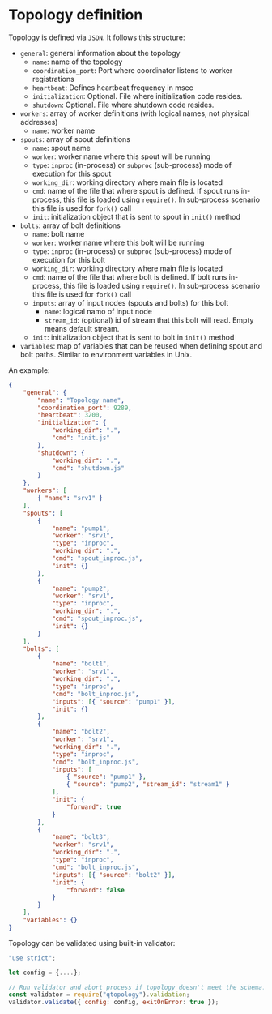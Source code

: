 # Topology definition

Topology is defined via `JSON`. It follows this structure:

- `general`: general information about the topology
    - `name`: name of the topology
    - `coordination_port`: Port where coordinator listens to worker registrations
    - `heartbeat`: Defines heartbeat frequency in msec
    - `initialization`: Optional. File where initialization code resides.
    - `shutdown`: Optional. File where shutdown code resides.
- `workers`: array of worker definitions (with logical names, not physical addresses)
    - `name`: worker name
- `spouts`: array of spout definitions
    - `name`: spout name
    - `worker`: worker name where this spout will be running
    - `type`: `inproc` (in-process) or `subproc` (sub-process) mode of execution for this spout
    - `working_dir`: working directory where main file is located
    - `cmd`: name of the file that where spout is defined. If spout runs in-process, this file is loaded using `require()`. In sub-process scenario this file is used for `fork()` call
    - `init`: initialization object that is sent to spout in `init()` method
- `bolts`: array of bolt definitions
    - `name`: bolt name
    - `worker`: worker name where this bolt will be running
    - `type`: `inproc` (in-process) or `subproc` (sub-process) mode of execution for this bolt
    - `working_dir`: working directory where main file is located
    - `cmd`: name of the file that where bolt is defined. If bolt runs in-process, this file is loaded using `require()`. In sub-process scenario this file is used for `fork()` call
    - `inputs`: array of input nodes (spouts and bolts) for this bolt
        - `name`: logical namo of input node
        - `stream_id`: (optional) id of stream that this bolt will read. Empty means default stream.
    - `init`: initialization object that is sent to bolt in `init()` method
- `variables`: map of variables that can be reused when defining spout and bolt paths. Similar to environment variables in Unix.

An example:

```````````json
{
    "general": {
        "name": "Topology name",
        "coordination_port": 9289,
        "heartbeat": 3200,
        "initialization": {
            "working_dir": ".",
            "cmd": "init.js"
        },
        "shutdown": {
            "working_dir": ".",
            "cmd": "shutdown.js"
        }
    },
    "workers": [
        { "name": "srv1" }
    ],
    "spouts": [
        {
            "name": "pump1",
            "worker": "srv1",
            "type": "inproc",
            "working_dir": ".",
            "cmd": "spout_inproc.js",
            "init": {}
        },
        {
            "name": "pump2",
            "worker": "srv1",
            "type": "inproc",
            "working_dir": ".",
            "cmd": "spout_inproc.js",
            "init": {}
        }
    ],
    "bolts": [
        {
            "name": "bolt1",
            "worker": "srv1",
            "working_dir": ".",
            "type": "inproc",
            "cmd": "bolt_inproc.js",
            "inputs": [{ "source": "pump1" }],
            "init": {}
        },
        {
            "name": "bolt2",
            "worker": "srv1",
            "working_dir": ".",
            "type": "inproc",
            "cmd": "bolt_inproc.js",
            "inputs": [
                { "source": "pump1" },
                { "source": "pump2", "stream_id": "stream1" }
            ],
            "init": {
                "forward": true
            }
        },
        {
            "name": "bolt3",
            "worker": "srv1",
            "working_dir": ".",
            "type": "inproc",
            "cmd": "bolt_inproc.js",
            "inputs": [{ "source": "bolt2" }],
            "init": {
                "forward": false
            }
        }
    ],
    "variables": {}
}
```````````

Topology can be validated using built-in validator:

``````````javascript
"use strict";

let config = {....};

// Run validator and abort process if topology doesn't meet the schema.
const validator = require("qtopology").validation;
validator.validate({ config: config, exitOnError: true });
``````````
